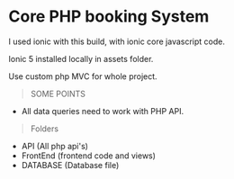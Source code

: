 # Core PHP booking System

I used ionic with this build, with ionic core javascript code.

Ionic 5 installed locally in assets folder.

Use custom php MVC for whole project.

> SOME POINTS
* All data queries need to work with PHP API.

> Folders
* API (All php api's)
* FrontEnd (frontend code and views)
* DATABASE (Database file)
